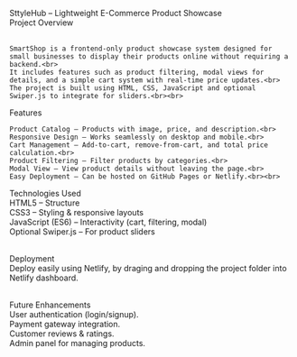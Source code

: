 SttyleHub – Lightweight E-Commerce Product Showcase<br>
Project Overview<br><br>

    SmartShop is a frontend-only product showcase system designed for small businesses to display their products online without requiring a backend.<br>
    It includes features such as product filtering, modal views for details, and a simple cart system with real-time price updates.<br>
    The project is built using HTML, CSS, JavaScript and optional Swiper.js to integrate for sliders.<br><br>

Features<br>

    Product Catalog – Products with image, price, and description.<br>
    Responsive Design – Works seamlessly on desktop and mobile.<br>
    Cart Management – Add-to-cart, remove-from-cart, and total price calculation.<br>
    Product Filtering – Filter products by categories.<br>
    Modal View – View product details without leaving the page.<br>
    Easy Deployment – Can be hosted on GitHub Pages or Netlify.<br><br>

Technologies Used<br>
    HTML5 – Structure<br>
    CSS3 – Styling & responsive layouts<br>
    JavaScript (ES6) – Interactivity (cart, filtering, modal)<br>
    Optional Swiper.js – For product sliders<br><br>

Deployment<br>
    Deploy easily using Netlify, by draging and dropping the project folder into Netlify dashboard.<br><br>

Future Enhancements<br>
    User authentication (login/signup).<br>
    Payment gateway integration.<br>
    Customer reviews & ratings.<br>
    Admin panel for managing products.<br>
